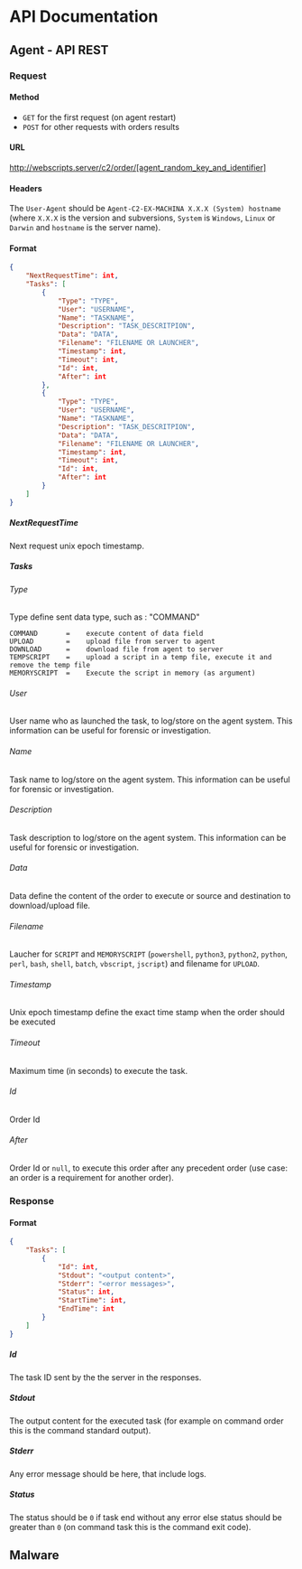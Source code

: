 # API Documentation

## Agent - API REST

### Request

#### Method

 - `GET` for the first request (on agent restart)
 - `POST` for other requests with orders results

#### URL

http://webscripts.server/c2/order/[agent_random_key_and_identifier]

#### Headers

The `User-Agent` should be `Agent-C2-EX-MACHINA X.X.X (System) hostname` (where `X.X.X` is the version and subversions, `System` is `Windows`, `Linux` or `Darwin` and `hostname` is the server name).

#### Format

```json
{
    "NextRequestTime": int,
    "Tasks": [
        {
            "Type": "TYPE",
            "User": "USERNAME",
            "Name": "TASKNAME",
            "Description": "TASK_DESCRITPION",
            "Data": "DATA",
            "Filename": "FILENAME OR LAUNCHER",
            "Timestamp": int,
            "Timeout": int,
            "Id": int,
            "After": int
        },
        {
            "Type": "TYPE",
            "User": "USERNAME",
            "Name": "TASKNAME",
            "Description": "TASK_DESCRITPION",
            "Data": "DATA",
            "Filename": "FILENAME OR LAUNCHER",
            "Timestamp": int,
            "Timeout": int,
            "Id": int,
            "After": int
        }
    ]
}
```

##### NextRequestTime

Next request unix epoch timestamp.

##### Tasks

###### Type 

Type define sent data type, such as : "COMMAND"

```
COMMAND       =    execute content of data field
UPLOAD        =    upload file from server to agent
DOWNLOAD      =    download file from agent to server
TEMPSCRIPT    =    upload a script in a temp file, execute it and remove the temp file
MEMORYSCRIPT  =    Execute the script in memory (as argument)
```

###### User

User name who as launched the task, to log/store on the agent system. This information can be useful for forensic or investigation.

###### Name

Task name to log/store on the agent system. This information can be useful for forensic or investigation.

###### Description

Task description to log/store on the agent system. This information can be useful for forensic or investigation.

###### Data 

Data define the content of the order to execute or source and destination to download/upload file.

###### Filename

Laucher for `SCRIPT` and `MEMORYSCRIPT` (`powershell`, `python3`, `python2`, `python`, `perl`, `bash`, `shell`, `batch`, `vbscript`, `jscript`) and filename for `UPLOAD`.

###### Timestamp 

Unix epoch timestamp define the exact time stamp when the order should be executed

###### Timeout

Maximum time (in seconds) to execute the task.

###### Id

Order Id

###### After

Order Id or `null`, to execute this order after any precedent order (use case: an order is a requirement for another order).

### Response

#### Format

```json
{
    "Tasks": [
        {
            "Id": int,
            "Stdout": "<output content>",
            "Stderr": "<error messages>",
            "Status": int,
            "StartTime": int,
            "EndTime": int
        }
    ]
}
```

##### Id

The task ID sent by the the server in the responses.

##### Stdout

The output content for the executed task (for example on command order this is the command standard output).

##### Stderr

Any error message should be here, that include logs.

##### Status

The status should be `0` if task end without any error else status should be greater than `0` (on command task this is the command exit code).

## Malware
